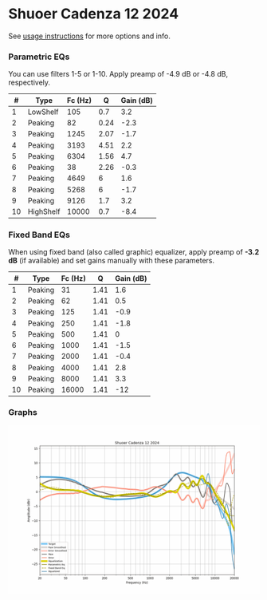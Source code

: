 # Shuoer Cadenza 12 2024
See [usage instructions](https://github.com/jaakkopasanen/AutoEq#usage) for more options and info.

### Parametric EQs
You can use filters 1-5 or 1-10. Apply preamp of -4.9 dB or -4.8 dB, respectively.

|   # | Type      |   Fc (Hz) |    Q |   Gain (dB) |
|-----|-----------|-----------|------|-------------|
|   1 | LowShelf  |       105 | 0.7  |         3.2 |
|   2 | Peaking   |        82 | 0.24 |        -2.3 |
|   3 | Peaking   |      1245 | 2.07 |        -1.7 |
|   4 | Peaking   |      3193 | 4.51 |         2.2 |
|   5 | Peaking   |      6304 | 1.56 |         4.7 |
|   6 | Peaking   |        38 | 2.26 |        -0.3 |
|   7 | Peaking   |      4649 | 6    |         1.6 |
|   8 | Peaking   |      5268 | 6    |        -1.7 |
|   9 | Peaking   |      9126 | 1.7  |         3.2 |
|  10 | HighShelf |     10000 | 0.7  |        -8.4 |

### Fixed Band EQs
When using fixed band (also called graphic) equalizer, apply preamp of **-3.2 dB** (if available) and set gains manually with these parameters.

|   # | Type    |   Fc (Hz) |    Q |   Gain (dB) |
|-----|---------|-----------|------|-------------|
|   1 | Peaking |        31 | 1.41 |         1.6 |
|   2 | Peaking |        62 | 1.41 |         0.5 |
|   3 | Peaking |       125 | 1.41 |        -0.9 |
|   4 | Peaking |       250 | 1.41 |        -1.8 |
|   5 | Peaking |       500 | 1.41 |         0   |
|   6 | Peaking |      1000 | 1.41 |        -1.5 |
|   7 | Peaking |      2000 | 1.41 |        -0.4 |
|   8 | Peaking |      4000 | 1.41 |         2.8 |
|   9 | Peaking |      8000 | 1.41 |         3.3 |
|  10 | Peaking |     16000 | 1.41 |       -12   |

### Graphs
![](./Shuoer%20Cadenza%2012%202024.png)
